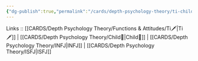 ```yaml
---
{"dg-publish":true,"permalink":"/cards/depth-psychology-theory/ti-child/","noteIcon":"","created":"2023-01-05T12:04:51.197+01:00","updated":"2023-04-20T22:34:43.983+02:00"}
---
```


Links :: [[CARDS/Depth Psychology Theory/Functions & Attitudes/Ti🗡️\|Ti🗡️]] | [[CARDS/Depth Psychology Theory/Child👼\|Child👼]] | [[CARDS/Depth Psychology Theory/INFJ\|INFJ]] | [[CARDS/Depth Psychology Theory/ISFJ\|ISFJ]]
